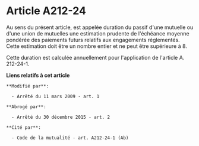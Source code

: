 # Article A212-24

Au sens du présent article, est appelée duration du passif d'une mutuelle ou d'une union de mutuelles une estimation prudente
de l'échéance moyenne pondérée des paiements futurs relatifs aux engagements réglementés. Cette estimation doit être un
nombre entier et ne peut être supérieure à 8. 

Cette duration est calculée annuellement pour l'application de l'article A. 212-24-1.

**Liens relatifs à cet article**

	**Modifié par**:

	  - Arrêté du 11 mars 2009 - art. 1

	**Abrogé par**:

	  - Arrêté du 30 décembre 2015 - art. 2

	**Cité par**:

	  - Code de la mutualité - art. A212-24-1 (Ab)
